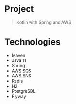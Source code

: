 # Project
> Kotlin with Spring and AWS

# Technologies

- Maven
- Java 11
- Spring
- AWS SQS
- AWS SNS
- Redis
- H2
- PostgreSQL
- Flyway
